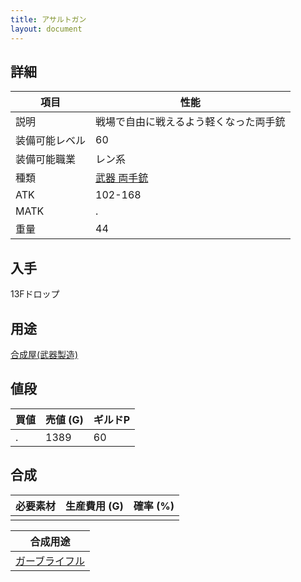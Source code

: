 ```yaml
---
title: アサルトガン
layout: document
---
```

## 詳細

|項目|性能|
|---|---|
|説明|戦場で自由に戦えるよう軽くなった両手銃|
|装備可能レベル|60|
|装備可能職業|レン系|
|種類|[武器 両手銃](武器(両手銃))|
|ATK|102-168|
|MATK|.|
|重量|44|

## 入手

13Fドロップ

## 用途

[合成屋(武器製造)](合成屋(武器製造))

## 値段

|買値|売値 (G)|ギルドP|
|---|---|---|
|.|1389|60|

## 合成

|必要素材|生産費用 (G)|確率 (%)|
|---|---|---|
||||

|合成用途|
|---|
|[ガーブライフル](ガーブライフル)|
